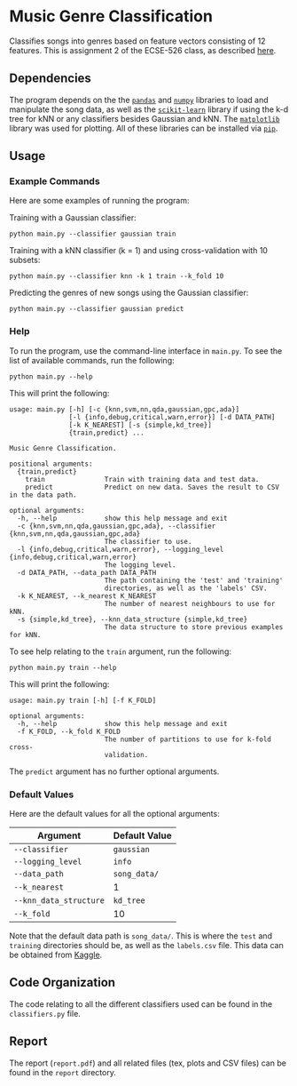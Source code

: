 # Music Genre Classification
Classifies songs into genres based on feature vectors consisting of 12 features. This is assignment 2 of the ECSE-526 class, as described [here](http://www.cim.mcgill.ca/~jer/courses/ai/assignments/as2/).

## Dependencies

The program depends on the the [`pandas`](https://pandas.pydata.org/pandas-docs/stable/install.html) and [`numpy`](https://pypi.python.org/pypi/numpy) libraries to load and manipulate the song data, as well as the [`scikit-learn`](http://scikit-learn.org/stable/install.html) library if using the k-d tree for kNN or any classifiers besides Gaussian and kNN. The [`matplotlib`](https://matplotlib.org/faq/installing_faq.html) library was used for plotting. All of these libraries can be installed via [`pip`](https://pip.pypa.io/en/stable/).

## Usage

### Example Commands

Here are some examples of running the program:

Training with a Gaussian classifier:
```
python main.py --classifier gaussian train
```

Training with a kNN classifier (k = 1) and using cross-validation with 10 subsets:
```
python main.py --classifier knn -k 1 train --k_fold 10
```

Predicting the genres of new songs using the Gaussian classifier:
```
python main.py --classifier gaussian predict
```

### Help

To run the program, use the command-line interface in `main.py`. To see the list of available commands, run the following:

```
python main.py --help
```

This will print the following:

```
usage: main.py [-h] [-c {knn,svm,nn,qda,gaussian,gpc,ada}]
               [-l {info,debug,critical,warn,error}] [-d DATA_PATH]
               [-k K_NEAREST] [-s {simple,kd_tree}]
               {train,predict} ...

Music Genre Classification.

positional arguments:
  {train,predict}
    train               Train with training data and test data.
    predict             Predict on new data. Saves the result to CSV in the data path.

optional arguments:
  -h, --help            show this help message and exit
  -c {knn,svm,nn,qda,gaussian,gpc,ada}, --classifier {knn,svm,nn,qda,gaussian,gpc,ada}
                        The classifier to use.
  -l {info,debug,critical,warn,error}, --logging_level {info,debug,critical,warn,error}
                        The logging level.
  -d DATA_PATH, --data_path DATA_PATH
                        The path containing the 'test' and 'training'
                        directories, as well as the 'labels' CSV.
  -k K_NEAREST, --k_nearest K_NEAREST
                        The number of nearest neighbours to use for kNN.
  -s {simple,kd_tree}, --knn_data_structure {simple,kd_tree}
                        The data structure to store previous examples for kNN.
```

To see help relating to the `train` argument, run the following:

```
python main.py train --help
```

This will print the following:

```
usage: main.py train [-h] [-f K_FOLD]

optional arguments:
  -h, --help            show this help message and exit
  -f K_FOLD, --k_fold K_FOLD
                        The number of partitions to use for k-fold cross-
                        validation.
```

The `predict` argument has no further optional arguments.

### Default Values

Here are the default values for all the optional arguments:

Argument | Default Value
--- | ---
`--classifier` | `gaussian`
`--logging_level` | `info`
`--data_path` | `song_data/`
`--k_nearest` | 1
`--knn_data_structure` | `kd_tree`
`--k_fold` | 10

Note that the default data path is `song_data/`. This is where the `test` and `training` directories should be, as well as the `labels.csv` file. This data can be obtained from [Kaggle](https://www.kaggle.com/c/music-genre-classification/data).

## Code Organization

The code relating to all the different classifiers used can be found in the `classifiers.py` file.

## Report

The report (`report.pdf`) and all related files (tex, plots and CSV files) can be found in the `report` directory.

